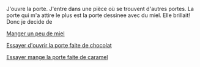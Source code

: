 J'ouvre la porte. J'entre dans une pièce où se trouvent d'autres portes.
La porte qui m'a attire le plus est la porte dessinee avec du miel. Elle brillait!
Donc je decide de

[Manger un peu de miel](miel/manger-du-miel.md)

[Essayer d'ouvrir la porte faite de chocolat](chocolat/essayer-ouvrir-chocolat.md)


[Essayer mange la porte faite de caramel](caramel/mangez-caramel.md)